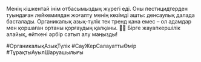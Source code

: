 Менің кішкентай інім отбасымыздың жүрегі еді. Оны пестицидтерден туындаған лейкемиядан жоғалту менің көзімді ашты: денсаулық далада басталады. Органикалық азық-түлік тек тренд қана емес – ол адамдар мен қоршаған ортаны қорғаудың қалқаны. 🌾💚 Бірге жауапкершілік алайық, өйткені әрбір сатып алу маңызды!

#ОрганикалықАзықТүлік #СауЖерСалауаттыӨмір #ТұрақтыАуылШаруашылығы
